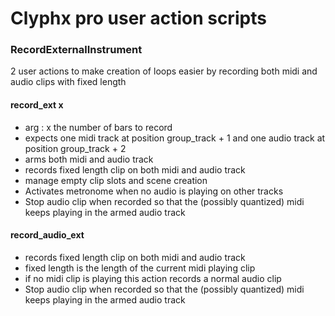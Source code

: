 # Clyphx pro user action scripts

### RecordExternalInstrument

2 user actions to make creation of loops easier by recording both midi and audio clips with fixed length

#### record_ext x
- arg : x the number of bars to record
- expects one midi track at position group_track + 1 and one audio track at position group_track + 2
- arms both midi and audio track
- records fixed length clip on both midi and audio track
- manage empty clip slots and scene creation
- Activates metronome when no audio is playing on other tracks
- Stop audio clip when recorded so that the (possibly quantized) midi keeps playing in the armed audio track

#### record_audio_ext
- records fixed length clip on both midi and audio track
- fixed length is the length of the current midi playing clip
- if no midi clip is playing this action records a normal audio clip
- Stop audio clip when recorded so that the (possibly quantized) midi keeps playing in the armed audio track
